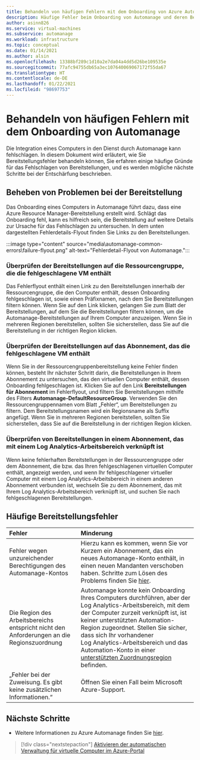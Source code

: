 ```yaml
---
title: Behandeln von häufigen Fehlern mit dem Onboarding von Azure Automanage
description: Häufige Fehler beim Onboarding von Automanage und deren Behandlung
author: asinn826
ms.service: virtual-machines
ms.subservice: automanage
ms.workload: infrastructure
ms.topic: conceptual
ms.date: 01/14/2021
ms.author: alsin
ms.openlocfilehash: 13388bf289c1d10a2e7da04a4dd5d26be109535e
ms.sourcegitcommit: 77afc94755db65a3ec107640069067172f55da67
ms.translationtype: HT
ms.contentlocale: de-DE
ms.lasthandoff: 01/22/2021
ms.locfileid: "98697753"
---
```

# <a name="troubleshoot-common-automanage-onboarding-errors"></a>Behandeln von häufigen Fehlern mit dem Onboarding von Automanage
Die Integration eines Computers in den Dienst durch Automanage kann fehlschlagen. In diesem Dokument wird erläutert, wie Sie Bereitstellungsfehler behandeln können, Sie erfahren einige häufige Gründe für das Fehlschlagen von Bereitstellungen, und es werden mögliche nächste Schritte bei der Entschärfung beschrieben.

## <a name="troubleshooting-deployment-failures"></a>Beheben von Problemen bei der Bereitstellung
Das Onboarding eines Computers in Automanage führt dazu, dass eine Azure Resource Manager-Bereitstellung erstellt wird. Schlägt das Onboarding fehl, kann es hilfreich sein, die Bereitstellung auf weitere Details zur Ursache für das Fehlschlagen zu untersuchen. In dem unten dargestellten Fehlerdetails-Flyout finden Sie Links zu den Bereitstellungen.

:::image type="content" source="media\automanage-common-errors\failure-flyout.png" alt-text="Fehlerdetail-Flyout von Automanage.":::

### <a name="check-the-deployments-for-the-resource-group-containing-the-failed-vm"></a>Überprüfen der Bereitstellungen auf die Ressourcengruppe, die die fehlgeschlagene VM enthält
Das Fehlerflyout enthält einen Link zu den Bereitstellungen innerhalb der Ressourcengruppe, die den Computer enthält, dessen Onboarding fehlgeschlagen ist, sowie einen Präfixnamen, nach dem Sie Bereitstellungen filtern können. Wenn Sie auf den Link klicken, gelangen Sie zum Blatt der Bereitstellungen, auf dem Sie die Bereitstellungen filtern können, um die Automanage-Bereitstellungen auf Ihrem Computer anzuzeigen. Wenn Sie in mehreren Regionen bereitstellen, sollten Sie sicherstellen, dass Sie auf die Bereitstellung in der richtigen Region klicken.

### <a name="check-the-deployments-for-the-subscription-containing-the-failed-vm"></a>Überprüfen der Bereitstellungen auf das Abonnement, das die fehlgeschlagene VM enthält
Wenn Sie in der Ressourcengruppenbereitstellung keine Fehler finden können, besteht Ihr nächster Schritt darin, die Bereitstellungen in Ihrem Abonnement zu untersuchen, das den virtuellen Computer enthält, dessen Onboarding fehlgeschlagen ist. Klicken Sie auf den Link **Bereitstellungen für Abonnement** im Fehlerflyout, und filtern Sie Bereitstellungen mithilfe des Filters **Automanage-DefaultResourceGroup**. Verwenden Sie den Ressourcengruppennamen vom Blatt „Fehler“, um Bereitstellungen zu filtern. Dem Bereitstellungsnamen wird ein Regionsname als Suffix angefügt. Wenn Sie in mehreren Regionen bereitstellen, sollten Sie sicherstellen, dass Sie auf die Bereitstellung in der richtigen Region klicken.

### <a name="check-deployments-in-a-subscription-linked-to-a-log-analytics-workspace"></a>Überprüfen von Bereitstellungen in einem Abonnement, das mit einem Log Analytics-Arbeitsbereich verknüpft ist
Wenn keine fehlerhaften Bereitstellungen in der Ressourcengruppe oder dem Abonnement, die bzw. das Ihren fehlgeschlagenen virtuellen Computer enthält, angezeigt werden, und wenn Ihr fehlgeschlagener virtueller Computer mit einem Log Analytics-Arbeitsbereich in einem anderen Abonnement verbunden ist, wechseln Sie zu dem Abonnement, das mit Ihrem Log Analytics-Arbeitsbereich verknüpft ist, und suchen Sie nach fehlgeschlagenen Bereitstellungen.

## <a name="common-deployment-errors"></a>Häufige Bereitstellungsfehler

Fehler |  Minderung
:-----|:-------------|
Fehler wegen unzureichender Berechtigungen des Automanage-Kontos | Hierzu kann es kommen, wenn Sie vor Kurzem ein Abonnement, das ein neues Automanage-Konto enthält, in einen neuen Mandanten verschoben haben. Schritte zum Lösen des Problems finden Sie [hier](./repair-automanage-account.md).
Die Region des Arbeitsbereichs entspricht nicht den Anforderungen an die Regionszuordnung | Automanage konnte kein Onboarding Ihres Computers durchführen, aber der Log Analytics-Arbeitsbereich, mit dem der Computer zurzeit verknüpft ist, ist keiner unterstützten Automation-Region zugeordnet. Stellen Sie sicher, dass sich Ihr vorhandener Log Analytics-Arbeitsbereich und das Automation-Konto in einer [unterstützten Zuordnungsregion](https://docs.microsoft.com/azure/automation/how-to/region-mappings) befinden.
„Fehler bei der Zuweisung. Es gibt keine zusätzlichen Informationen.“ | Öffnen Sie einen Fall beim Microsoft Azure-Support.

## <a name="next-steps"></a>Nächste Schritte

* Weitere Informationen zu Azure Automanage finden Sie [hier](./automanage-virtual-machines.md).

> [!div class="nextstepaction"]
> [Aktivieren der automatischen Verwaltung für virtuelle Computer im Azure-Portal](quick-create-virtual-machines-portal.md)

